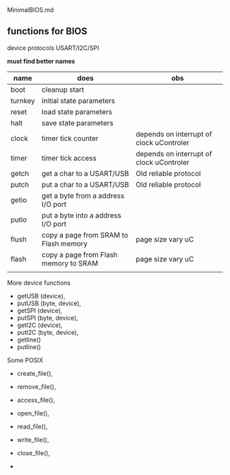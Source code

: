 MinimalBIOS.md

## functions for BIOS

device protocols USART/I2C/SPI

__must find better names__

| name | does | obs |
| -- | -- | -- |
| boot | cleanup start | |
| turnkey | initial state parameters | |
| reset | load state parameters | |
| halt  | save state parameters | |
| clock | timer tick counter | depends on interrupt of clock uControler |
| timer | timer tick access | depends on interrupt of clock uControler |
| getch | get a char to a USART/USB | Old reliable protocol |
| putch | put a char to a USART/USB | Old reliable protocol |
| getio | get a byte from a address I/O port | |
| putio | put a byte into a address I/O port | |
| flush | copy a page from SRAM to Flash memory | page size vary uC |
| flash | copy a page from Flash memory to SRAM| page size vary uC |
| | | |

More device functions

- getUSB (device),
- putUSB (byte, device),
- getSPI (device),
- putSPI (byte, device),
- getI2C (device),
- putI2C (byte, device),
- getline()
- putline()

Some POSIX

- create_file(),
- remove_file(),
- access_file(), 
- open_file(),
- read_file(),
- write_file(),
- close_file(),

- 

